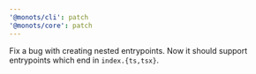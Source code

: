 ```yaml
---
'@monots/cli': patch
'@monots/core': patch
---
```


Fix a bug with creating nested entrypoints. Now it should support entrypoints which end in `index.{ts,tsx}`.
